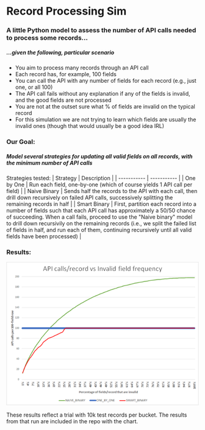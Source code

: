 # Record Processing Sim

### A little Python model to assess the number of API calls needed to process some records...
##### ...given the following, particular scenario

- You aim to process many records through an API call
- Each record has, for example, 100 fields
- You can call the API with any number of fields for each record (e.g., just one, or all 100)
- The API call fails without any explanation if any of the fields is invalid, and the good fields are not processed
- You are not at the outset sure what % of fields are invalid on the typical record
- For this simulation we are not trying to learn which fields are usually the invalid ones (though that would usually be a good idea IRL)

### Our Goal:
##### Model several strategies for updating all valid fields on all records, with the minimum number of API calls

Strategies tested:
| Strategy     | Description |
| ----------- | ----------- |
| One by One      | Run each field, one-by-one (which of course yields 1 API call per field) |
| Naive Binary   | Sends half the records to the API with each call, then drill down recursively on failed API calls, successively splitting the remaining records in half |
| Smart Binary   | First, partition each record into a number of fields such that each API call has approximately a 50/50 chance of succeeding. When a call fails, proceed to use the "Naive binary" model to drill down recursivily on the remaining records (i.e., we split the failed list of fields in half, and run each of them, continuing recursively until all valid fields have been processed)        |

### Results:
![Results](sim_chart.png)

These results reflect a trial with 10k test records per bucket. The results from that run are included in the repo with the chart.